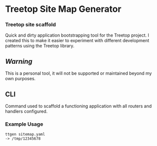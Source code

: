 
# Treetop Site Map Generator

### Treetop site scaffold

Quick and dirty application bootstrapping tool for the Treetop project.
I created this to make it easier to experiment with different development patterns using the Treetop library.

## _Warning_

This is a personal tool, it will not be supported or maintained beyond my own purposes.

## CLI

Command used to scaffold a functioning application with all routers and handlers configured.

### Example Usage

    ttgen sitemap.yaml
    -> /tmp/12345678

